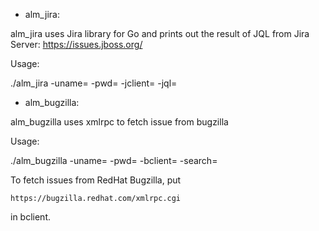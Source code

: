 * alm_jira:

alm_jira uses Jira library for Go and prints out the result of JQL from Jira Server: https://issues.jboss.org/

Usage:

./alm_jira -uname=<your username> -pwd=<your password> -jclient=<Jira client> -jql=<Jira Query>  

* alm_bugzilla:

alm_bugzilla uses xmlrpc to fetch issue from bugzilla 

Usage:

./alm_bugzilla -uname=<your username> -pwd=<your password> -bclient=<Bugzilla client> -search=<Saved search>

To fetch issues from RedHat Bugzilla, put 
	
	https://bugzilla.redhat.com/xmlrpc.cgi

in bclient.

